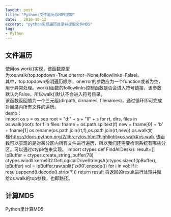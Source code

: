 ```yaml
---
layout: post
title: "Python:文件遍历与MD5提取"
date:   2016-10-12
excerpt: "python实现遍历目录并提取文件MD5"
tag:
- Python
---
```


## 文件遍历
  使用os.work()实现，该函数原型为:os.walk(top.topdown=True,onerror=None,followlinks=False)。  
  其中，top.topdown指明遍历顺序，onerror的参数应为一个function或者为空，用于异常处理。work()函数的followlinks控制函数是否会进入符号链接，该参数默认为False，所以walk()默认不会进入符号目录。  
  该函数返回值为一个三元组(dirpath, dirnames, filenames)，通过循环即可完成对目录内所有文件的遍历。  
  demo：  
    import os
    s = os.sep
    root = "d:" + s + "ll" + s
    for rt, dirs, files in os.walk(root):
      for f in files:
      fname = os.path.splitext(f)
      new = fname[0] + 'b' + fname[1]
      os.rename(os.path.join(rt,f),os.path.join(rt,new))
  os.walk文档:<https://docs.python.org/2/library/os.html?highlight=os.walk#os.walk>
  该函数可以实现的是对某分区内所有文件进行遍历，所以我们还需要检测系统有哪些分区。可以通过ctype包来实现。
    import ctypes
    def FindAllDesk():
      result=[]
	    lpBuffer = ctypes.create_string_buffer(78)
      ctypes.windll.kernel32.GetLogicalDriveStringsA(ctypes.sizeof(lpBuffer), lpBuffer)
      vol = lpBuffer.raw.split('\x00'.encode())
      for i in vol:
        if i:
        result.append(i.decode().strip('\\'))
	    return result</code>
  将返回的result进行处理并赋给os.walk的top参数，也即路径。

## 计算MD5
  Python里计算MD5</p>

